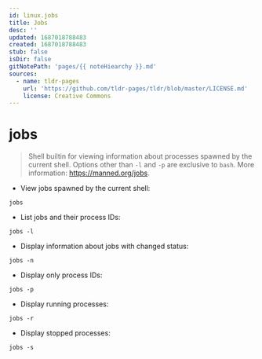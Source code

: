 ```yaml
---
id: linux.jobs
title: Jobs
desc: ''
updated: 1687018788483
created: 1687018788483
stub: false
isDir: false
gitNotePath: 'pages/{{ noteHiearchy }}.md'
sources:
  - name: tldr-pages
    url: 'https://github.com/tldr-pages/tldr/blob/master/LICENSE.md'
    license: Creative Commons
---
```

# jobs

> Shell builtin for viewing information about processes spawned by the current shell.
> Options other than `-l` and `-p` are exclusive to `bash`.
> More information: <https://manned.org/jobs>.

- View jobs spawned by the current shell:

`jobs`

- List jobs and their process IDs:

`jobs -l`

- Display information about jobs with changed status:

`jobs -n`

- Display only process IDs:

`jobs -p`

- Display running processes:

`jobs -r`

- Display stopped processes:

`jobs -s`

